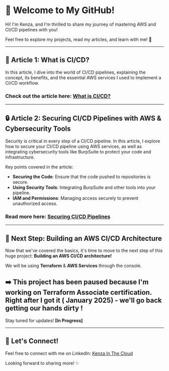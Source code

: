 # 🌟 Welcome to My GitHub!

Hi! I'm Kenza, and I'm thrilled to share my journey of mastering AWS and CI/CD pipelines with you!  
  
Feel free to explore my projects, read my articles, and learn with me! 🚀

---

## 📝 Article 1: What is CI/CD?

In this article, I dive into the world of CI/CD pipelines, explaining the concept, its benefits, and the essential AWS services I used to implement a CI/CD workflow.  

### Check out the article here: [What is CI/CD?](https://github.com/Kzax01/AWS-CI-CD-Pipeline/blob/main/Part%201%20CICD%20full%20Explanation.md)

---

## 🔒 Article 2: Securing CI/CD Pipelines with AWS & Cybersecurity Tools

Security is critical in every step of a CI/CD pipeline. In this article, I explore how to secure your CI/CD pipeline using AWS services, as well as integrating cybersecurity tools like BurpSuite to protect your code and infrastructure.

Key points covered in the article:

- **Securing the Code**: Ensure that the code pushed to repositories is secure.
- **Using Security Tools**: Integrating BurpSuite and other tools into your pipeline.
- **IAM and Permissions**: Managing access securely to prevent unauthorized access.

### Read more here: [Securing CI/CD Pipelines](https://github.com/Kzax01/AWS-CI-CD-Pipeline/blob/main/Part%202%20AWS%20Powered%20CICD%20Pipeline%20Security.md)
---

## 🚧 Next Step: Building an AWS CI/CD Architecture

Now that we've covered the basics, it's time to move to the next step of this huge project: **Building an AWS CI/CD architecture!**

We will be using **Terraform** & **AWS Services** through the console.

## **➡️ This project has been paused because I'm working on Terraform Associate certification. Right after I got it ( January 2025) - we'll go back getting our hands dirty !**

Stay tuned for updates! **[In Progress]**

---

## 💬 Let's Connect!

Feel free to connect with me on LinkedIn: [Kenza In The Cloud](https://www.linkedin.com/in/kenza-in-the-cloud/)

Looking forward to sharing more! ✨
